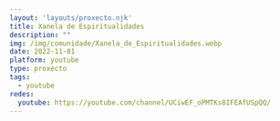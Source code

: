 ```yaml
---
layout: 'layouts/proxecto.njk'
title: Xanela de Espiritualidades
description: ""
img: /img/comunidade/Xanela_de_Espiritualidades.webp
date: 2022-11-01
platform: youtube
type: proxecto
tags:
  - youtube
redes:
  youtube: https://youtube.com/channel/UCiwEF_oPMTKs8IFEAfUSpQQ/
---
```

